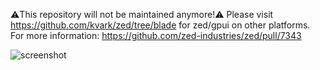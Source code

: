 ⚠️This repository will not be maintained anymore!⚠️
Please visit https://github.com/kvark/zed/tree/blade for zed/gpui on other platforms.
For more information: https://github.com/zed-industries/zed/pull/7343

![screenshot](https://github.com/PianoPrinter/gpui_win/blob/fc412e41ab20c8f5ad2d25a3b6112ea6987a9a76/screenshot.png)
